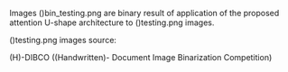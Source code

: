 Images ()bin_testing.png are binary result of application of the proposed attention U-shape architecture
to ()testing.png images.

()testing.png images source:

(H)-DIBCO ((Handwritten)- Document Image Binarization Competition)
